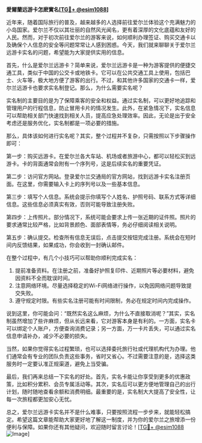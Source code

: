 **愛爾蘭远游卡怎麽實名[[TG💪+ @esim1088](https://t.me/s/esim1088)]**

近年来，随着国际旅行的普及，越来越多的人选择前往爱尔兰体验这个充满魅力的小岛国家。爱尔兰不仅以其壮丽的自然风光闻名，更有着深厚的文化底蕴和友好的人民。然而，对于初次前往爱尔兰的游客来说，如何顺利办理签证、购买交通卡以及确保个人信息的安全等问题常常让人感到困惑。今天，我们就来聊聊关于爱尔兰远游卡实名的问题，希望能为大家提供实用的信息。

首先，什么是爱尔兰远游卡？简单来说，爱尔兰远游卡是一种为游客提供的便捷交通工具，类似于中国的公交卡或地铁卡。它可以在公共交通工具上使用，包括巴士、火车等，极大地方便了游客的出行。不过，和其他许多国家的交通卡一样，爱尔兰远游卡也要求实名制登记。那么，为什么需要实名呢？

实名制的主要目的是为了保障乘客的安全和权益。通过实名制，可以更好地追踪和管理用户的行程信息，防止冒用卡片的情况发生。此外，在紧急情况下，实名信息可以帮助相关部门快速找到相关人员，提高应急处理效率。因此，无论是出于安全考虑还是服务优化，实名制都是一项必要的措施。

那么，具体该如何进行实名呢？其实，整个过程并不复杂，只需按照以下步骤操作即可：

第一步：购买远游卡。在爱尔兰各大车站、机场或者旅游中心，都可以轻松买到远游卡。卡的背面通常会附有一个序列号，这是后续实名的重要凭证。

第二步：访问官方网站。登录爱尔兰交通局的官方网站，找到远游卡实名注册页面。在这里，你需要输入卡上的序列号以及一些基本信息。

第三步：填写个人信息。系统会提示你填写个人姓名、护照号码、联系方式等详细信息。这些信息必须真实有效，否则可能导致注册失败。

第四步：上传照片。部分情况下，系统可能会要求上传一张近期的证件照。照片的要求通常比较严格，比如背景颜色、面部表情等，务必仔细阅读相关说明。

第五步：确认提交。检查所有信息无误后，点击提交按钮完成注册。系统会在短时间内反馈结果，如果成功，你会收到一封确认邮件。

在整个过程中，有几个小技巧可以帮助你顺利完成实名：

1. 提前准备资料。在注册之前，准备好护照复印件、近期照片等必要材料，避免因资料不全而耽误时间。
2. 注意网络环境。尽量选择稳定的Wi-Fi网络进行操作，以免因网络问题导致提交失败。
3. 遵守规定时限。有些实名注册可能有时间限制，务必在规定时间内完成操作。

说到这里，你可能会问：“既然实名这么麻烦，为什么不直接取消呢？”其实，实名制虽然增加了些许麻烦，但从长远来看，它对游客本身是有利的。一方面，实名卡可以绑定个人账户，方便查询消费记录；另一方面，万一卡片丢失，可以通过实名信息申请补办，减少不必要的损失。

当然，如果你觉得实名过程繁琐，也可以选择委托旅行社或代理机构代为办理。他们通常会有专业的团队负责这些事务，省时又省心。不过需要注意的是，选择这类服务时一定要认准正规渠道，避免上当受骗。

最后，我们再来总结一下实名的好处。首先，实名卡能让你享受到更多的优惠政策，比如积分累积、会员专属活动等。其次，实名后可以更方便地管理自己的出行计划，随时随地查看余额和消费明细。最重要的是，实名制大大提高了安全性，让每一次旅程都更加安心无忧。

总之，爱尔兰远游卡实名并不是什么难事，只要按照流程一步步来，就能轻松搞定。希望这篇文章能帮助大家更好地了解这一制度，并为你的爱尔兰之旅增添一份便利与保障。如果你还有其他疑问，欢迎随时留言讨论！[[TG💪+ @esim1088](https://t.me/s/esim1088) ![Image](https://i.postimg.cc/4NQfJmqS/Snipaste-2025-05-13-00-14-12.png)]